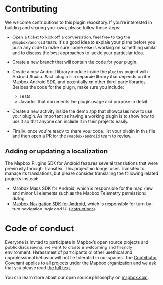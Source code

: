 # Contributing

We welcome contributions to this plugin repository. If you're interested in building and sharing your own, please follow these steps:

- [Open a ticket](https://github.com/mapbox/mapbox-plugins-android/issues/new) to kick off a conversation, feel free to tag the `@mapbox/android` team. It's a good idea to explain your plans before you push any code to make sure noone else is working on something similar and to discuss the best approaches to tackle your particular idea.

- Create a new branch that will contain the code for your plugin.

- Create a new Android library module inside the `plugins` project with Android Studio. Each plugin is a separate library that depends on the Mapbox Android SDK, and potentially on other third-party libraries. Besides the code for the plugin, make sure you include:

  - Tests.
  - Javadoc that documents the plugin usage and purpose in detail.

- Create a new activity inside the demo app that showcases how to use your plugin. As important as having a working plugin is to show how to use it so that anyone can include it in their projects easily.

- Finally, once you're ready to share your code, list your plugin in this file and then open a PR for the `@mapbox/android` team to review.

## Adding or updating a localization

The Mapbox Plugins SDK for Android features several translations that were previously through Transifex. This project no longer uses Transifex to manage its translations, but please consider translating the following related projects instead:

* [Mapbox Maps SDK for Android](https://www.transifex.com/mapbox/mapbox-gl-native/), which is responsible for the map view and minor UI elements such as the Mapbox Telemetry permissions dialog
* [Mapbox Navigation SDK for Android](https://www.transifex.com/mapbox/mapbox-navigation-sdk-for-android/), which is responsible for turn-by-turn navigation logic and UI ([instructions](https://github.com/mapbox/mapbox-navigation-android/blob/main/CONTRIBUTING.md#adding-or-updating-a-localization)).

# Code of conduct
Everyone is invited to participate in Mapbox’s open source projects and public discussions: we want to create a welcoming and friendly environment. Harassment of participants or other unethical and unprofessional behavior will not be tolerated in our spaces. The [Contributor Covenant](http://contributor-covenant.org) applies to all projects under the Mapbox organization and we ask that you please read [the full text](http://contributor-covenant.org/version/1/2/0/).

You can learn more about our open source philosophy on [mapbox.com](https://www.mapbox.com/about/open/).
